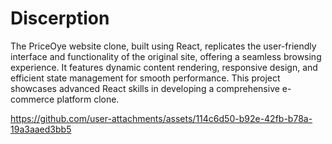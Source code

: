 # Discerption

The PriceOye website clone, built using React, replicates the user-friendly interface and functionality of the original site, offering a seamless browsing experience. It features 
dynamic content rendering, responsive design, and efficient state management for smooth performance. This project showcases advanced React skills in developing a comprehensive 
e-commerce platform clone.


https://github.com/user-attachments/assets/114c6d50-b92e-42fb-b78a-19a3aaed3bb5

